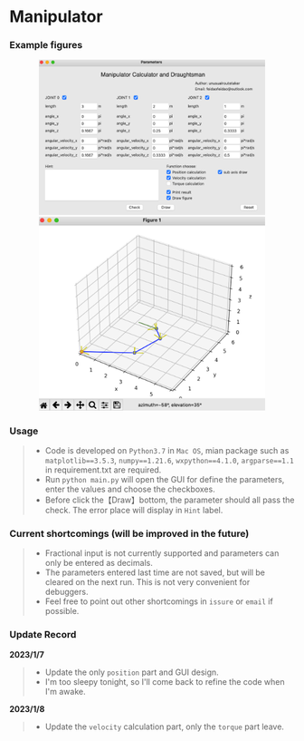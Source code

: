 # Manipulator

### Example figures

<div align=center>
<img src="https://github.com/FeiDao7943/manipulator/blob/main/figure/example_1.png" width="400px">
<img src="https://github.com/FeiDao7943/manipulator/blob/main/figure/example_2.png" width="400px">
</div>

### Usage
>* Code is developed on `Python3.7` in `Mac OS`, mian package such as `matplotlib==3.5.3`, 
`numpy==1.21.6`, `wxpython==4.1.0`, `argparse==1.1` in requirement.txt are required.
>* Run `python main.py` will open the GUI for define the parameters, enter the values and choose the checkboxes.
>* Before click the【Draw】bottom, the parameter should all pass the check. The error place will display in `Hint` label.

### Current shortcomings (will be improved in the future)
>* Fractional input is not currently supported and parameters can only be entered as decimals.
>* The parameters entered last time are not saved, but will be cleared on the next run. This is not very convenient for debuggers.
>* Feel free to point out other shortcomings in `issure` or `email` if possible.

### Update Record
**2023/1/7**
>* Update the only `position` part and GUI design.
>* I'm too sleepy tonight, so I'll come back to refine the code when I'm awake.

**2023/1/8**
>* Update the `velocity` calculation part, only the `torque` part leave.